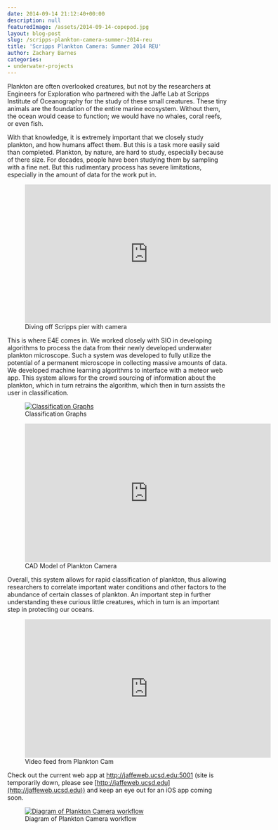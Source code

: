```yaml
---
date: 2014-09-14 21:12:40+00:00
description: null
featuredImage: /assets/2014-09-14-copepod.jpg
layout: blog-post
slug: /scripps-plankton-camera-summer-2014-reu
title: 'Scripps Plankton Camera: Summer 2014 REU'
author: Zachary Barnes
categories:
- underwater-projects
---
```

Plankton are often overlooked creatures, but not by the researchers at Engineers for Exploration who partnered with the Jaffe Lab at Scripps Institute of Oceanography for the study of these small creatures. These tiny animals are the foundation of the entire marine ecosystem. Without them, the ocean would cease to function; we would have no whales, coral reefs, or even fish. 

With that knowledge, it is extremely important that we closely study plankton, and how humans affect them. But this is a task more easily said than completed. Plankton, by nature, are hard to study, especially because of there size. For decades, people have been studying them by sampling with a fine net. But this rudimentary process has severe limitations, especially in the amount of data for the work put in.

<figure>
<iframe width="560" height="315" src="https://www.youtube.com/embed/GBRFlnAG_mI?si=tCtTTauWzCrPcVUI" title="YouTube video player" frameborder="0" allow="accelerometer; autoplay; clipboard-write; encrypted-media; gyroscope; picture-in-picture; web-share" allowfullscreen></iframe>
<figcaption>Diving off Scripps pier with camera</figcaption>
</figure>

This is where E4E comes in. We worked closely with SIO in developing algorithms to process the data from their newly developed underwater plankton microscope. Such a system was developed to fully utilize the potential of a permanent microscope in collecting massive amounts of data. We developed machine learning algorithms to interface with a meteor web app. This system allows for the crowd sourcing of information about the plankton, which in turn retrains the algorithm, which then in turn assists the user in classification. 

<figure>
<a href="{{'/assets/2014-09-14-planktoncam-graphs.png' | absolute_url}}"><img src="{{'/assets/2014-09-14-planktoncam-graphs.png' | resize: '1024x768'}}" alt="Classification Graphs"></a>
<figcaption>Classification Graphs</figcaption>
</figure>

<figure>
<iframe width="560" height="315" src="https://www.youtube.com/embed/PtdAEIwnsrs?si=EEX81cpztWH77Thm" title="YouTube video player" frameborder="0" allow="accelerometer; autoplay; clipboard-write; encrypted-media; gyroscope; picture-in-picture; web-share" allowfullscreen></iframe>
<figcaption>CAD Model of Plankton Camera</figcaption>
</figure>

Overall, this system allows for rapid classification of plankton, thus allowing researchers to correlate important water conditions and other factors to the abundance of certain classes of plankton. An important step in further understanding these curious little creatures, which in turn is an important step in protecting our oceans.

<figure>
<iframe width="560" height="315" src="https://www.youtube.com/embed/w_74MdlNcI0?si=uxT_YQkaKwIyCgLA" title="YouTube video player" frameborder="0" allow="accelerometer; autoplay; clipboard-write; encrypted-media; gyroscope; picture-in-picture; web-share" allowfullscreen></iframe>
<figcaption>Video feed from Plankton Cam</figcaption>
</figure>

Check out the current web app at http://jaffeweb.ucsd.edu:5001 (site is temporarily down, please see [http://jaffeweb.ucsd.edu](http://jaffeweb.ucsd.edu)) and keep an eye out for an iOS app coming soon.

<figure>
<a href="{{'/assets/2014-09-14-spc-pres-scripps.png' | absolute_url}}"><img src="{{'/assets/2014-09-14-spc-pres-scripps.png' | resize: '1024x768'}}" alt="Diagram of Plankton Camera workflow"></a>
<figcaption>Diagram of Plankton Camera workflow</figcaption>
</figure>